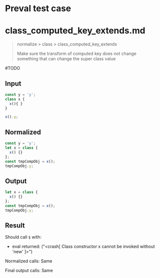# Preval test case

# class_computed_key_extends.md

> normalize > class > class_computed_key_extends
>
> Make sure the transform of computed key does not change something that can change the super class value

#TODO

## Input

`````js filename=intro
const y = 'y';
class x {
  x(){ }
}

x().y;
`````

## Normalized

`````js filename=intro
const y = 'y';
let x = class {
  x() {}
};
const tmpCompObj = x();
tmpCompObj.y;
`````

## Output

`````js filename=intro
let x = class {
  x() {}
};
const tmpCompObj = x();
tmpCompObj.y;
`````

## Result

Should call `$` with:
 - eval returned: ("<crash[ Class constructor x cannot be invoked without 'new' ]>")

Normalized calls: Same

Final output calls: Same
